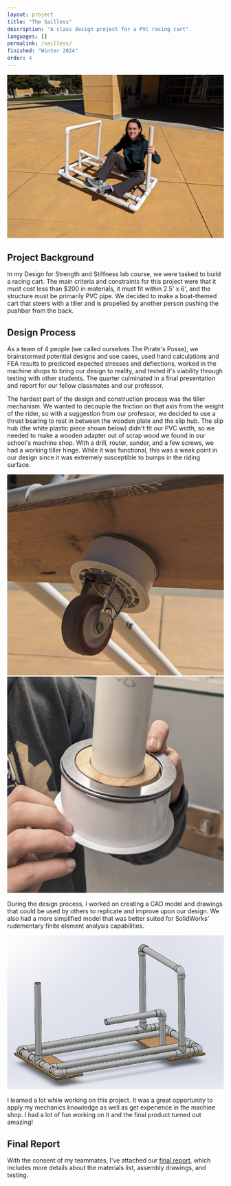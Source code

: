 ```yaml
---
layout: project
title: "The Sailless"
description: "A class design project for a PVC racing cart"
languages: []
permalink: /sailless/
finished: "Winter 2024"
order: 4
---
```


<div class="wrapper">
  <div class="image-background">
    <img class="sailless-img" src="/assets/img/sailless-1.jpg" alt="Garrett riding a PVC cart" id = "sailless-img">
  </div>
</div>

## Project Background

In my Design for Strength and Stiffness lab course, we were tasked to build a racing cart. The main criteria and constraints for this project were that it must cost less than $200 in materials, it must fit within 2.5' x 6', and the structure must be primarily PVC pipe. We decided to make a boat-themed cart that steers with a tiller and is propelled by another person pushing the pushbar from the back.

## Design Process

As a team of 4 people (we called ourselves The Pirate's Posse), we brainstormed potential designs and use cases, used hand calculations and FEA results to predicted expected stresses and deflections, worked in the machine shops to bring our design to reality, and tested it's viability through testing with other students. The quarter culminated in a final presentation and report for our fellow classmates and our professor.

The hardest part of the design and construction process was the tiller mechanism. We wanted to decouple the friction on that axis from the weight of the rider, so with a suggestion from our professor, we decided to use a thrust bearing to rest in between the wooden plate and the slip hub. The slip hub (the white plastic piece shown below) didn't fit our PVC width, so we needed to make a wooden adapter out of scrap wood we found in our school's machine shop. With a drill, router, sander, and a few screws, we had a working tiller hinge. While it was functional, this was a weak point in our design since it was extremely susceptible to bumps in the riding surface.

<div class="wrapper">
  <div class="image-background">
    <img class="sailless-2-img" src="/assets/img/sailless-2.png" alt="Bottom view of the tiller mechanism" id = "sailless-2-img">
    <img class="sailless-3-img" src="/assets/img/sailless-3.png" alt="Top view of the tiller mechanism and thrust bearing" id = "sailless-3-img">
  </div>
</div>

During the design process, I worked on creating a CAD model and drawings that could be used by others to replicate and improve upon our design. We also had a more simplified model that was better suited for SolidWorks' rudementary finite element analysis capabilities.

<div class="wrapper">
  <div class="image-background">
    <img class="sailless-img" src="/assets/img/sailless-4.png" alt="Final CAD model for the PVC kart" id = "sailless-img">
  </div>
</div>

I learned a lot while working on this project. It was a great opportunity to apply my mechanics knowledge as well as get experience in the machine shop. I had a lot of fun working on it and the final product turned out amazing!

## Final Report

With the consent of my teammates, I've attached our [final report](/assets/downloads/Sailless_Full_Report.pdf "Final Report"), which includes more details about the materials list, assembly drawings, and testing.
